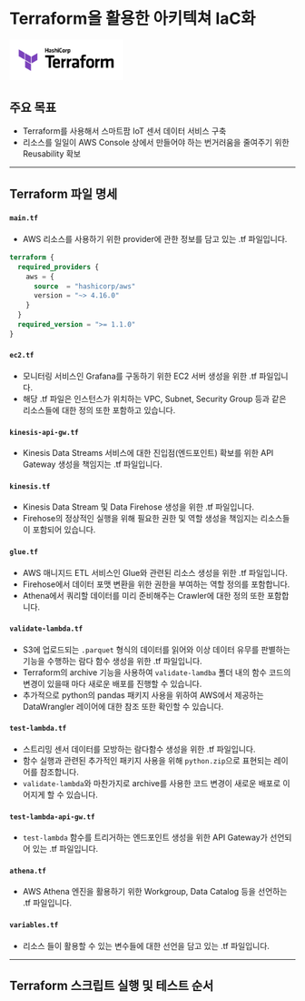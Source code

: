 # Terraform을 활용한 아키텍쳐 IaC화

<a href="https://www.terraform.io/"><img src="../assets/Terraform.png" alt="isolated" width="200"/></a>

## 주요 목표
- Terraform를 사용해서 스마트팜 IoT 센서 데이터 서비스 구축
- 리소스를 일일이 AWS Console 상에서 만들어야 하는 번거러움을 줄여주기 위한 Reusability 확보

---

## Terraform 파일 명세

#### `main.tf`

- AWS 리소스를 사용하기 위한 provider에 관한 정보를 담고 있는 .tf 파일입니다.

```terraform
terraform {
  required_providers {
    aws = {
      source  = "hashicorp/aws"
      version = "~> 4.16.0"
    }
  }
  required_version = ">= 1.1.0"
}
```

#### `ec2.tf`
- 모니터링 서비스인 Grafana를 구동하기 위한 EC2 서버 생성을 위한 .tf 파일입니다. 
- 해당 .tf 파일은 인스턴스가 위치하는 VPC, Subnet, Security Group 등과 같은 리소스들에 대한 정의 또한 포함하고 있습니다.

#### `kinesis-api-gw.tf`
- Kinesis Data Streams 서비스에 대한 진입점(엔드포인트) 확보를 위한 API Gateway 생성을 책임지는 .tf 파일입니다.

#### `kinesis.tf`
- Kinesis Data Stream 및 Data Firehose 생성을 위한 .tf 파일입니다.
- Firehose의 정상적인 실행을 위해 필요한 권한 및 역할 생성을 책임지는 리소스들이 포함되어 있습니다.

#### `glue.tf`
- AWS 매니지드 ETL 서비스인 Glue와 관련된 리소스 생성을 위한 .tf 파일입니다.
- Firehose에서 데이터 포맷 변환을 위한 권한을 부여하는 역할 정의를 포함합니다.
- Athena에서 쿼리할 데이터를 미리 준비해주는 Crawler에 대한 정의 또한 포함합니다.

#### `validate-lambda.tf`
- S3에 업로드되는 `.parquet` 형식의 데이터를 읽어와 이상 데이터 유무를 판별하는 기능을 수행하는 람다 함수 생성을 위한 .tf 파일입니다.
- Terraform의 archive 기능을 사용하여 `validate-lamdba` 폴더 내의 함수 코드의 변경이 있을때 마다 새로운 배포를 진행할 수 있습니다.
- 추가적으로 python의 pandas 패키지 사용을 위하여 AWS에서 제공하는 DataWrangler 레이어에 대한 참조 또한 확인할 수 있습니다.

#### `test-lambda.tf`
- 스트리밍 센서 데이터를 모방하는 람다함수 생성을 위한 .tf 파일입니다.
- 함수 실행과 관련된 추가적인 패키지 사용을 위해 `python.zip`으로 표현되는 레이어를 참조합니다.
- `validate-lambda`와 마찬가지로 archive를 사용한 코드 변경이 새로운 배포로 이어지게 할 수 있습니다.

#### `test-lambda-api-gw.tf`
- `test-lambda` 함수를 트리거하는 엔드포인트 생성을 위한 API Gateway가 선언되어 있는 .tf 파일입니다.

#### `athena.tf`
- AWS Athena 엔진을 활용하기 위한 Workgroup, Data Catalog 등을 선언하는 .tf 파일입니다.

#### `variables.tf`
- 리소스 들이 활용할 수 있는 변수들에 대한 선언을 담고 있는 .tf 파일입니다.

---
## Terraform 스크립트 실행 및 테스트 순서
